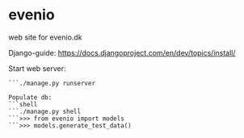 evenio
======

web site for evenio.dk

Django-guide: https://docs.djangoproject.com/en/dev/topics/install/

Start web server:
```shell
```./manage.py runserver

Populate db:
```shell
```./manage.py shell
```>>> from evenio import models
```>>> models.generate_test_data()